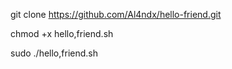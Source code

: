 git clone https://github.com/Al4ndx/hello-friend.git


chmod +x hello,friend.sh



sudo ./hello,friend.sh
